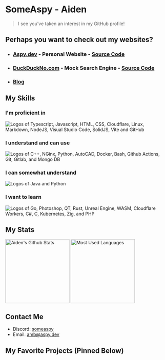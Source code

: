 # SomeAspy - Aiden

> I see you've taken an interest in my GitHub profile!

## Perhaps you want to check out my websites?

- ### [Aspy.dev](https://aspy.dev) - Personal Website - [Source Code](https://github.com/SomeAspy/Aspy.dev)

- ### [DuckDuckNo.com](https://duckduckno.com) - Mock Search Engine - [Source Code](https://github.com/SomeAspy/DuckDuckNo)

- ### [Blog](https://blog.aspy.dev)

## My Skills

### I'm proficient in

![Logos of Typescript, Javascript, HTML, CSS, Cloudflare, Linux, Markdown, NodeJS, Visual Studio Code, SolidJS, Vite and GitHub](https://skillicons.dev/icons?i=ts,js,html,css,cf,linux,md,nodejs,vscode,solidjs,vite,github)

### I understand and can use

![Logos of C++, NGinx, Python, AutoCAD, Docker, Bash, Github Actions, Git, Gitlab, and Mongo DB](https://skillicons.dev/icons?i=cpp,nginx,autocad,docker,bash,ghactions,git,gitlab,mongodb)

### I can somewhat understand

![Logos of Java and Python](https://skillicons.dev/icons?i=java,py)

### I want to learn

![Logos of Go, Photoshop, QT, Rust, Unreal Engine, WASM, Cloudflare Workers, C#, C, Kubernetes, Zig, and PHP](https://skillicons.dev/icons?i=go,ps,qt,rust,unreal,wasm,workers,cs,c,kubernetes,zig,php)

## My Stats

<img
  height=200
  align="center"
  alt="Aiden's Github Stats"
  src="https://github-readme-stats.vercel.app/api?username=SomeAspy&theme=ambient_gradient&hide_border=true&hide_rank=true&hide_title=true&show_icons=true&card_width=300"
/>
<img
  height=200
  align="center"
  alt="Most Used Languages"
  src="https://github-readme-stats.vercel.app/api/top-langs/?username=SomeAspy&langs_count=20&layout=compact&theme=ambient_gradient&hide_border=true&hide_title=true"
/>

## Contact Me

- Discord: [someaspy](https://discord.com/users/516750892372852754)
- Email: [amb@aspy.dev](mailto:amb@aspy.dev)

## My Favorite Projects (Pinned Below)
